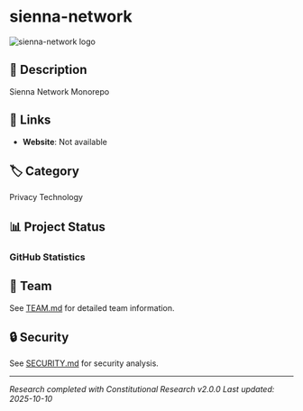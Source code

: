 # sienna-network

![sienna-network logo](https://raw.githubusercontent.com/M0nkeyFl0wer/web3-privacy-ethereum-cypherpunk-research/master/deliverables/sienna-network/media/sienna-logo.svg)


## 📝 Description
Sienna Network Monorepo

## 🔗 Links
- **Website**: Not available


## 🏷️ Category
Privacy Technology

## 📊 Project Status

### GitHub Statistics




## 👥 Team
See [TEAM.md](reports/TEAM.md) for detailed team information.


## 🔒 Security
See [SECURITY.md](reports/SECURITY.md) for security analysis.

---
*Research completed with Constitutional Research v2.0.0*
*Last updated: 2025-10-10*
